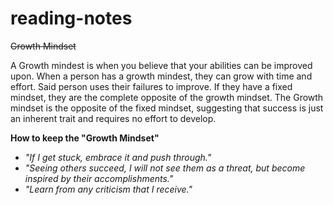 # reading-notes
~~Growth Mindset~~

A Growth mindest is when you believe that your abilities can be improved upon. When a person has a growth mindest, they can grow with time and effort. Said person uses their failures to improve. If they have a fixed mindset, they are the complete opposite of the growth mindset. The Growth mindset is the opposite of the fixed mindset, suggesting that success is just an inherent trait and requires no effort to develop.


**How to keep the "Growth Mindset"**

  - *"If I get stuck, embrace it and push through."*
  - *"Seeing others succeed, I will not see them as a threat, but become inspired by their accomplishments."*
  - *"Learn from any criticism that I receive."*
